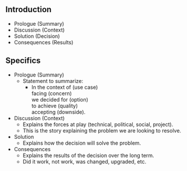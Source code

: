 ## Introduction

* Prologue (Summary)
* Discussion (Context)
* Solution (Decision)
* Consequences (Results)

## Specifics ##

* Prologue (Summary)
  * Statement to summarize:
    * In the context of (use case)<br>
      facing (concern)<br>
      we decided for (option)<br>
      to achieve (quality)<br>
      accepting (downside).
* Discussion (Context)
  * Explains the forces at play (technical, political, social, project).
  * This is the story explaining the problem we are looking to resolve.
* Solution
  * Explains how the decision will solve the problem.
* Consequences
  * Explains the results of the decision over the long term.
  * Did it work, not work, was changed, upgraded, etc.
